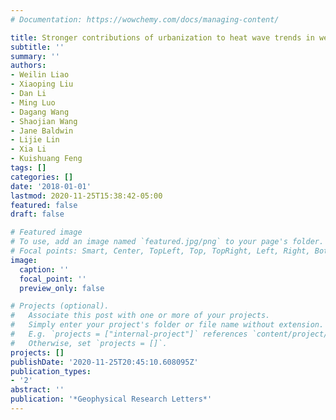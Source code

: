 ```yaml
---
# Documentation: https://wowchemy.com/docs/managing-content/

title: Stronger contributions of urbanization to heat wave trends in wet climates
subtitle: ''
summary: ''
authors:
- Weilin Liao
- Xiaoping Liu
- Dan Li
- Ming Luo
- Dagang Wang
- Shaojian Wang
- Jane Baldwin
- Lijie Lin
- Xia Li
- Kuishuang Feng
tags: []
categories: []
date: '2018-01-01'
lastmod: 2020-11-25T15:38:42-05:00
featured: false
draft: false

# Featured image
# To use, add an image named `featured.jpg/png` to your page's folder.
# Focal points: Smart, Center, TopLeft, Top, TopRight, Left, Right, BottomLeft, Bottom, BottomRight.
image:
  caption: ''
  focal_point: ''
  preview_only: false

# Projects (optional).
#   Associate this post with one or more of your projects.
#   Simply enter your project's folder or file name without extension.
#   E.g. `projects = ["internal-project"]` references `content/project/deep-learning/index.md`.
#   Otherwise, set `projects = []`.
projects: []
publishDate: '2020-11-25T20:45:10.608095Z'
publication_types:
- '2'
abstract: ''
publication: '*Geophysical Research Letters*'
---
```

